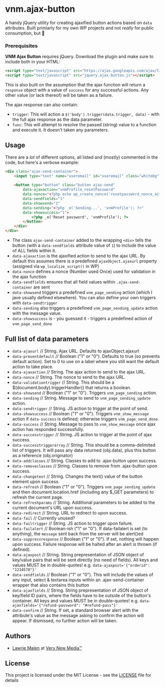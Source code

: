 vnm.ajax-button
============================

A handy jQuery utility for creating ajaxified button actions based on `data` attributes. Built primiarly for my own WP projects and not _really_ for public consumption, but 🤷

### Prerequisites

**VNM Ajax Button** requires jQuery. Download the plugin and make sure to include both in your HTML:

```html
<script type="text/javascript" src="https://ajax.googleapis.com/ajax/libs/jquery/3.5.0/jquery.min.js?ver=3.5.0"></script>
<script type="text/javascript" src="jquery.ajax-button.js"></script>
```

This is also built on the assumption that the ajax function will return a `response` object with a value of `success` for any successful actions. Any other value (or lack thereof) will be taken as a failure.

The ajax response can also contain:

 - `trigger`: This will action a `$('body').trigger(data.trigger, data)` - with the full ajax response as the data parameter.
 - `func`: This will attempt to resolve the passed (string) value to a function and execute it. It doesn't taken any parameters.

## Usage

There are a _lot_ of different options, all listed and (mostly) commented in the code, but here's a verbose example:

```html
<div class="ajax-send-container">
	<input type="text" name="useremail" id="useremail" class="whitebg" placeholder="Email" autocomplete="email" />
	
	<button type="button" class="button ajax-send" 
		data-ajaxaction="vnmProfile_resetPassword" 
		data-nonce="<?php echo wp_create_nonce('resetpassword_nonce_action'); ?>" 
		data-sendfields="1"
		data-showsend="1" 
		data-sending="<?php _e('Sending...', 'vnmProfile'); ?>"
		data-showsuccess="1">
			<?php _e('Reset password', 'vnmProfile'); ?>
		</button>
	</div>
</div>
```

 - The class `ajax-send-container` added to the wrapping `<div>` tells the button (with a `data-sendfields` attribute value of `1`) to include the value of ALL fields within it. 
 - `data-ajaxaction` is the ajaxified action to send to the ajax URL. By default this assumes there is a predefined `ajaxObject.ajaxurl` property (assigned via `wp_localize_script()` in WP)
 - `data-nonce` defines a nonce (Number used Once) used for validation in the ajax function
 - `data-sendfields` ensures that all field values within `.ajax-send-container` are sent
 - `data-showsend` triggers a predefined `vnm_page_sending` action (which I jave usually defined elsewhere). You can also define your own triggers with `data-sendtrigger`
 - `data-sending` also triggers a predefined `vnm_page_sending_update` action with the message value.
 - `data-showsuccess` is - you guessed it - triggers a predefined action of `vnm_page_send_done`

## Full list of data parameters

-  `data-ajaxurl`				//	String. Ajax URL. Defaults to ajaxObject.ajaxurl
-  `data-preventdefault`		//	Boolean ("1" or "0"). Defaults to true (so prevents default action). Set to 0 to use on a label where you still want the default action to take place.
-  `data-ajaxaction`			//	String. The ajax action to send to the ajax URL.
-  `data-nonce`				//	String. The nonce to send to the ajax URL.
-  `data-validationtrigger`	//	String. This should be a $(document.body).triggerHandler() that returns a boolean.
-  `data-showsend`				//	Boolean ("1" or "0"). Triggers `vnm_page_sending` action.
-  `data-sending`				//	String. Message to send to `vnm_page_sending_update` action.
-  `data-sendtrigger`			//	String. JS action to trigger at the point of send.
-  `data-showsuccess`			//	Boolean ("1" or "0"). Triggers `vnm_show_message` action if `data-success` is defined; otherwise triggers `vnm_page_send_done`.
-  `data-success`				//	String. Message to pass to `vnm_show_message` once ajax action has responded successfully.
-  `data-successtrigger`		//	String. JS action to trigger at the point of ajax success.
-  `data-successtriggerarray`	//	String. This should be a comma-delimited list of triggers. It will pass any data returned (obj.data), plus this button as a reference (obj.originator)
-  `data-addclasses`			//	String. Classes to add to .ajax-button upon success.
-  `data-removeclasses`		//	String. Classes to remove from .ajax-button upon success.
-  `data-changetext`			//	String. Changes the text() value of the button element upon success.
-  `data-refresh`				//	Boolean ("1" or "0"). Triggers `vnm_page_sending_update` and then document.location.href (including any $_GET parameters) to refresh the current page.
-  `data-refreshparams`		//	String. Additional parameters to be added to the current document's URL upon success.
-  `data-redirect`				//	String. URL to redirect to upon success.
-  `data-fail`					//	Currently unused?
-  `data-failtrigger`			//	String. JS action to trigger upon failure.
-  `data-failalert`			//	Boolean-ish ("1" or "0"). If data-failalert is set (to anything), the `message` sent back from the server will be alert()ed
-  `data-suppressresponse`		//	Boolean ("1" or "0"). If set, nothing will happen upon success. Failure response will be halted after an alert is thrown (if defined).
-  `data-ajaxpost`				//	String. String prepresentation of JSON object of key/value pairs that will be sent directly (no need of fields). All keys and values MUST be in double-quotes! e.g. `data-ajaxpost='{"orderid": "1234578"}'`
-  `data-sendfields`			//	Boolean ("1" or "0"). This will include the values of any input, select & textarea inputs within an .ajax-send-container wrapper that also contains this button
-  `data-ajaxfields`			//	String. String prepresentation of JSON object of key/field ID pairs, where the fields have to be outside of the button's container. All keys and values MUST be in double-quotes! e.g. `data-ajaxfields='{"refund-password": "#refund-pass"}'`
-  `data-confirm`				//	String. If set, a standard browser alert with the attribute's value as the message asking to confirm the action will appear. If dismissed, no further action will be taken.
 
 ## Authors

* [Lawrie Malen](https://github.com/indextwo) at [Very New Media&trade;](http://www.verynewmedia.com)

## License

This project is licensed under the MIT License - see the [LICENSE](LICENSE) file for details